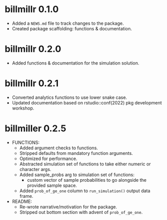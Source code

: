 # billmillr 0.1.0

* Added a `NEWS.md` file to track changes to the package.
* Created package scaffolding: functions & documentation.

# billmillr 0.2.0

* Added functions & documentation for the simulation solution.

# billmillr 0.2.1

* Converted analytics functions to use lower snake case.
* Updated documentation based on rstudio::conf(2022) pkg development workshop.

# billmiller 0.2.5

* FUNCTIONS:
  * Added argument checks to functions.
  * Stripped defaults from mandatory function arguments.
  * Optimized for performance.
  * Abstracted simulation set of functions to take either numeric or character args.
  * Added sample_probs arg to simulation set of functions:
    * custom vector of sample probabilities to go alongside the provided sample space.
  * Added `prob_of_ge_one` column to `run_simulation()` output data frame.
* README:
  * Re-wrote narrative/motivation for the package.
  * Stripped out bottom section with advent of `prob_of_ge_one`.

